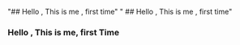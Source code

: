 "## Hello , This is me , first time"
" ## Hello , This is me , first time"  
### Hello , This is me, first Time 
